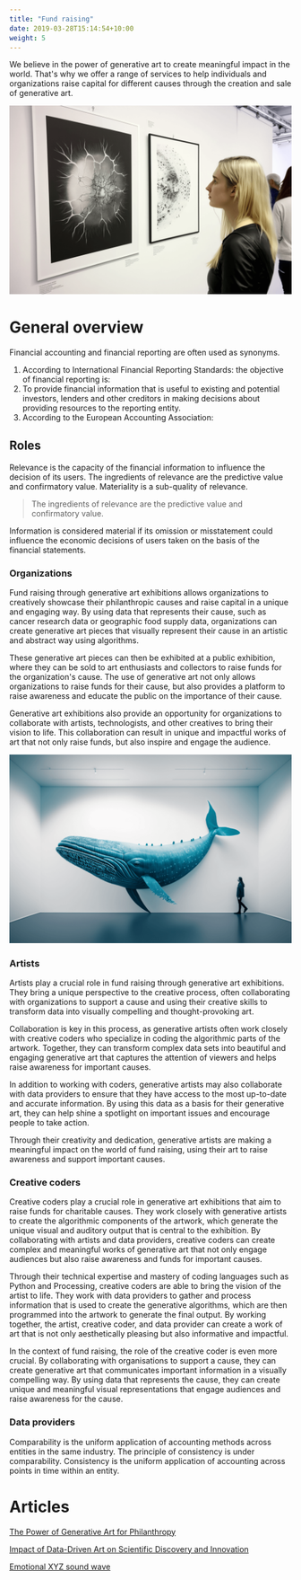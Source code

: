 ```yaml
---
title: "Fund raising"
date: 2019-03-28T15:14:54+10:00
weight: 5
---
```


We believe in the power of generative art to create meaningful impact in the world. That's why we offer a range of services to help individuals and organizations raise capital for different causes through the creation and sale of generative art.

![Fund raising](/images/illustrations/fund-raising.png)

# General overview

Financial accounting and financial reporting are often used as synonyms.

1. According to International Financial Reporting Standards: the objective of financial reporting is:
2. To provide financial information that is useful to existing and potential investors, lenders and other creditors in making decisions about providing resources to the reporting entity.
3. According to the European Accounting Association:

## Roles

Relevance is the capacity of the financial information to influence the decision of its users. The ingredients of relevance are the predictive value and confirmatory value. Materiality is a sub-quality of relevance.

> The ingredients of relevance are the predictive value and confirmatory value.

Information is considered material if its omission or misstatement could influence the economic decisions of users taken on the basis of the financial statements.

### Organizations

Fund raising through generative art exhibitions allows organizations to creatively showcase their philanthropic causes and raise capital in a unique and engaging way. By using data that represents their cause, such as cancer research data or geographic food supply data, organizations can create generative art pieces that visually represent their cause in an artistic and abstract way using algorithms.

These generative art pieces can then be exhibited at a public exhibition, where they can be sold to art enthusiasts and collectors to raise funds for the organization's cause. The use of generative art not only allows organizations to raise funds for their cause, but also provides a platform to raise awareness and educate the public on the importance of their cause.

Generative art exhibitions also provide an opportunity for organizations to collaborate with artists, technologists, and other creatives to bring their vision to life. This collaboration can result in unique and impactful works of art that not only raise funds, but also inspire and engage the audience.

![Organizations](/images/illustrations/blue.png)

### Artists

Artists play a crucial role in fund raising through generative art exhibitions. They bring a unique perspective to the creative process, often collaborating with organizations to support a cause and using their creative skills to transform data into visually compelling and thought-provoking art.

Collaboration is key in this process, as generative artists often work closely with creative coders who specialize in coding the algorithmic parts of the artwork. Together, they can transform complex data sets into beautiful and engaging generative art that captures the attention of viewers and helps raise awareness for important causes.

In addition to working with coders, generative artists may also collaborate with data providers to ensure that they have access to the most up-to-date and accurate information. By using this data as a basis for their generative art, they can help shine a spotlight on important issues and encourage people to take action.

Through their creativity and dedication, generative artists are making a meaningful impact on the world of fund raising, using their art to raise awareness and support important causes.

### Creative coders

Creative coders play a crucial role in generative art exhibitions that aim to raise funds for charitable causes. They work closely with generative artists to create the algorithmic components of the artwork, which generate the unique visual and auditory output that is central to the exhibition. By collaborating with artists and data providers, creative coders can create complex and meaningful works of generative art that not only engage audiences but also raise awareness and funds for important causes.

Through their technical expertise and mastery of coding languages such as Python and Processing, creative coders are able to bring the vision of the artist to life. They work with data providers to gather and process information that is used to create the generative algorithms, which are then programmed into the artwork to generate the final output. By working together, the artist, creative coder, and data provider can create a work of art that is not only aesthetically pleasing but also informative and impactful.

In the context of fund raising, the role of the creative coder is even more crucial. By collaborating with organisations to support a cause, they can create generative art that communicates important information in a visually compelling way. By using data that represents the cause, they can create unique and meaningful visual representations that engage audiences and raise awareness for the cause.

### Data providers

Comparability is the uniform application of accounting methods across entities in the same industry. The principle of consistency is under comparability. Consistency is the uniform application of accounting across points in time within an entity.

# Articles

<a href="[url](https://medium.com/generatedart/the-power-of-generative-art-for-philanthropy-953d655dda08)">The Power of Generative Art for Philanthropy</a>

<a href="[url]([https://medium.com/generatedart/the-power-of-generative-art-for-philanthropy-953d655dda08](https://medium.com/generatedart/impact-of-data-driven-art-on-scientific-discovery-and-innovation-c60f126aeb65))">Impact of Data-Driven Art on Scientific Discovery and Innovation</a>

<a href="[url]([https://medium.com/generatedart/the-power-of-generative-art-for-philanthropy-953d655dda08](https://medium.com/generatedart/emotional-xyz-sound-wave-a1c5b7f3bb34))">Emotional XYZ sound wave</a>
